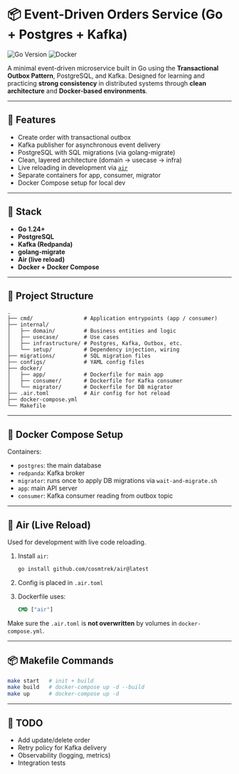 # 📦 Event-Driven Orders Service (Go + Postgres + Kafka)
![Go Version](https://img.shields.io/badge/go-1.24-blue)
![Docker](https://img.shields.io/badge/containerized-docker-blue)

A minimal event-driven microservice built in Go using the **Transactional Outbox Pattern**, PostgreSQL, and Kafka. Designed for learning and practicing **strong consistency** in distributed systems through **clean architecture** and **Docker-based environments**.

---

## 🧱 Features

- Create order with transactional outbox
- Kafka publisher for asynchronous event delivery
- PostgreSQL with SQL migrations (via golang-migrate)
- Clean, layered architecture (domain → usecase → infra)
- Live reloading in development via [`air`](https://github.com/cosmtrek/air)
- Separate containers for app, consumer, migrator
- Docker Compose setup for local dev

---

## 🚀 Stack

- **Go 1.24+**
- **PostgreSQL**
- **Kafka (Redpanda)**
- **golang-migrate**
- **Air (live reload)**
- **Docker + Docker Compose**

---

## 📂 Project Structure

```
.
├── cmd/                # Application entrypoints (app / consumer)
├── internal/
│   ├── domain/         # Business entities and logic
│   ├── usecase/        # Use cases
│   ├── infrastructure/ # Postgres, Kafka, Outbox, etc.
│   └── setup/          # Dependency injection, wiring
├── migrations/         # SQL migration files
├── configs/            # YAML config files
├── docker/
│   ├── app/            # Dockerfile for main app
│   ├── consumer/       # Dockerfile for Kafka consumer
│   └── migrator/       # Dockerfile for DB migrator
├── .air.toml           # Air config for hot reload
├── docker-compose.yml
└── Makefile
```

---

## 🐳 Docker Compose Setup

Containers:

- `postgres`: the main database
- `redpanda`: Kafka broker
- `migrator`: runs once to apply DB migrations via `wait-and-migrate.sh`
- `app`: main API server
- `consumer`: Kafka consumer reading from outbox topic

---

## 🔁 Air (Live Reload)

Used for development with live code reloading.

1. Install `air`:

   ```bash
   go install github.com/cosmtrek/air@latest
   ```

2. Config is placed in `.air.toml`

3. Dockerfile uses:

   ```Dockerfile
   CMD ["air"]
   ```

Make sure the `.air.toml` is **not overwritten** by volumes in `docker-compose.yml`.

---

## 📦 Makefile Commands

```bash
make start   # init + build
make build   # docker-compose up -d --build
make up      # docker-compose up -d
```

---

## 🧪 TODO

- Add update/delete order
- Retry policy for Kafka delivery
- Observability (logging, metrics)
- Integration tests